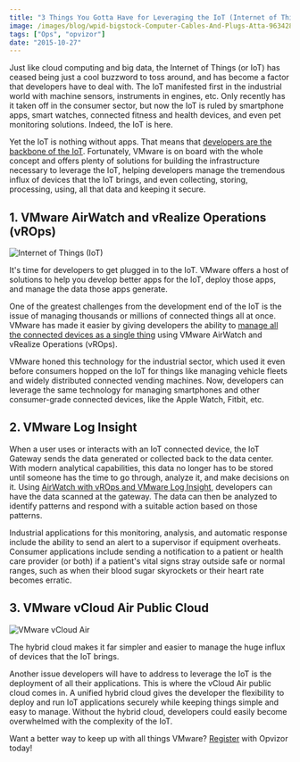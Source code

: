 ```yaml
---
title: "3 Things You Gotta Have for Leveraging the IoT (Internet of Things)"
image: /images/blog/wpid-bigstock-Computer-Cables-And-Plugs-Atta-96342866.jpg
tags: ["Ops", "opvizor"]
date: "2015-10-27"
---
```


Just like cloud computing and big data, the Internet of Things (or IoT) has ceased being just a cool buzzword to toss around, and has become a factor that developers have to deal with. The IoT manifested first in the industrial world with machine sensors, instruments in engines, etc. Only recently has it taken off in the consumer sector, but now the IoT is ruled by smartphone apps, smart watches, connected fitness and health devices, and even pet monitoring solutions. Indeed, the IoT is here.

Yet the IoT is nothing without apps. That means that [developers are the backbone of the IoT](http://www.cio.com/article/2843814/developer/how-to-develop-applications-for-the-internet-of-things.html "developers are the backbone of the IoT"). Fortunately, VMware is on board with the whole concept and offers plenty of solutions for building the infrastructure necessary to leverage the IoT, helping developers manage the tremendous influx of devices that the IoT brings, and even collecting, storing, processing, using, all that data and keeping it secure.

## 1\. VMware AirWatch and vRealize Operations (vROps)

![Internet of Things (IoT)](/images/blog/wpid-bigstock-Computer-Cables-And-Plugs-Atta-96342866.jpg)

It's time for developers to get plugged in to the IoT. VMware offers a host of solutions to help you develop better apps for the IoT, deploy those apps, and manage the data those apps generate.

One of the greatest challenges from the development end of the IoT is the issue of managing thousands or millions of connected things all at once. VMware has made it easier by giving developers the ability to [manage all the connected devices as a single thing](https://www.vmware.com/ciovantage/article/3-essentials-for-your-iot-toolkit "manage all the connected devices as a single thing") using VMware AirWatch and vRealize Operations (vROps).

VMware honed this technology for the industrial sector, which used it even before consumers hopped on the IoT for things like managing vehicle fleets and widely distributed connected vending machines. Now, developers can leverage the same technology for managing smartphones and other consumer-grade connected devices, like the Apple Watch, Fitbit, etc.

## 2\. VMware Log Insight

When a user uses or interacts with an IoT connected device, the IoT Gateway sends the data generated or collected back to the data center. With modern analytical capabilities, this data no longer has to be stored until someone has the time to go through, analyze it, and make decisions on it. Using [AirWatch with vROps and VMware Log Insight](https://blogs.vmware.com/management/2015/06/3-reasons-integrate-log-insight-vrealize-operations.html "AirWatch with vROps and VMware Log Insight"), developers can have the data scanned at the gateway. The data can then be analyzed to identify patterns and respond with a suitable action based on those patterns.

Industrial applications for this monitoring, analysis, and automatic response include the ability to send an alert to a supervisor if equipment overheats. Consumer applications include sending a notification to a patient or health care provider (or both) if a patient's vital signs stray outside safe or normal ranges, such as when their blood sugar skyrockets or their heart rate becomes erratic.

## 3\. VMware vCloud Air Public Cloud

![VMware vCloud Air](/images/blog/wpid-bigstock-business-people-cloud-comput-79684360.jpg)

The hybrid cloud makes it far simpler and easier to manage the huge influx of devices that the IoT brings.

Another issue developers will have to address to leverage the IoT is the deployment of all their applications. This is where the vCloud Air public cloud comes in. A unified hybrid cloud gives the developer the flexibility to deploy and run IoT applications securely while keeping things simple and easy to manage. Without the hybrid cloud, developers could easily become overwhelmed with the complexity of the IoT.

Want a better way to keep up with all things VMware? [Register](https://www.opvizor.com/register/ "Register") with Opvizor today!
